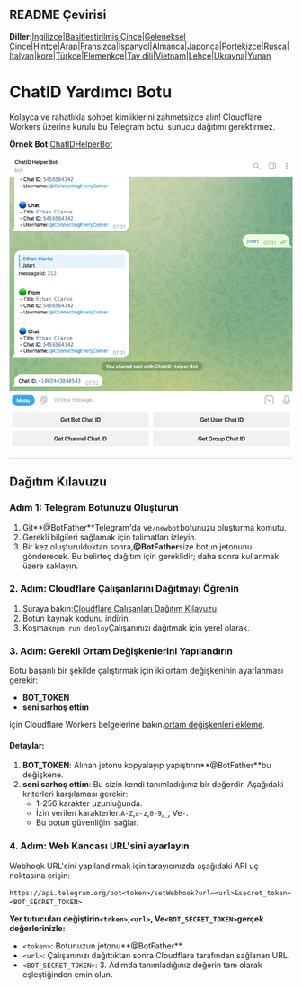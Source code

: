 ## README Çevirisi

**Diller:**[İngilizce](README.md)\|[Basitleştirilmiş Çince](README.zh-CN.md)\|[Geleneksel Çince](README.zh-TW.md)\|[Hintçe](README.hi.md)\|[Arap](README.ar.md)\|[Fransızca](README.fr.md)\|[İspanyol](README.es.md)\|[Almanca](README.de.md)\|[Japonca](README.ja.md)\|[Portekizce](README.pt.md)\|[Rusça](README.ru.md)\|[İtalyan](README.it.md)\|[kore](README.ko.md)\|[Türkçe](README.tr.md)\|[Flemenkçe](README.nl.md)\|[Tay dili](README.th.md)\|[Vietnam](README.vi.md)\|[Lehçe](README.pl.md)\|[Ukrayna](README.uk.md)\|[Yunan](README.el.md)

# ChatID Yardımcı Botu

Kolayca ve rahatlıkla sohbet kimliklerini zahmetsizce alın! Cloudflare Workers üzerine kurulu bu Telegram botu, sunucu dağıtımı gerektirmez.

**Örnek Bot**:[ChatIDHelperBot](https://t.me/ChatIDHelperBot)

![screenshot](https://raw.githubusercontent.com/CECEthanClarke/get-chatid-bot-cf-worker/refs/heads/main/other/screenshot.jpg)

* * *

## Dağıtım Kılavuzu

### Adım 1: Telegram Botunuzu Oluşturun

1.  Git**@BotFather**Telegram'da ve`/newbot`botunuzu oluşturma komutu.
2.  Gerekli bilgileri sağlamak için talimatları izleyin.
3.  Bir kez oluşturulduktan sonra,**@BotFather**size botun jetonunu gönderecek. Bu belirteç dağıtım için gereklidir; daha sonra kullanmak üzere saklayın.

### 2. Adım: Cloudflare Çalışanlarını Dağıtmayı Öğrenin

1.  Şuraya bakın:[Cloudflare Çalışanları Dağıtım Kılavuzu](https://developers.cloudflare.com/workers/get-started/guide/).
2.  Botun kaynak kodunu indirin.
3.  Koşmak`npm run deploy`Çalışanınızı dağıtmak için yerel olarak.

### 3. Adım: Gerekli Ortam Değişkenlerini Yapılandırın

Botu başarılı bir şekilde çalıştırmak için iki ortam değişkeninin ayarlanması gerekir:

-   **BOT_TOKEN**
-   **seni sarhoş ettim**

için Cloudflare Workers belgelerine bakın.[ortam değişkenleri ekleme](https://developers.cloudflare.com/workers/configuration/environment-variables/#add-environment-variables-via-the-dashboard).

#### Detaylar:

1.  **BOT_TOKEN**: Alınan jetonu kopyalayıp yapıştırın**@BotFather**bu değişkene.
2.  **seni sarhoş ettim**: Bu sizin kendi tanımladığınız bir değerdir. Aşağıdaki kriterleri karşılaması gerekir:
    -   1-256 karakter uzunluğunda.
    -   İzin verilen karakterler:`A-Z`,`a-z`,`0-9`,`_`, Ve`-`.
    -   Bu botun güvenliğini sağlar.

### 4. Adım: Web Kancası URL'sini ayarlayın

Webhook URL'sini yapılandırmak için tarayıcınızda aşağıdaki API uç noktasına erişin:

    https://api.telegram.org/bot<token>/setWebhook?url=<url>&secret_token=<BOT_SECRET_TOKEN>

**Yer tutucuları değiştirin`<token>`,`<url>`, Ve`<BOT_SECRET_TOKEN>`gerçek değerlerinizle:**

-   `<token>`: Botunuzun jetonu**@BotFather**.
-   `<url>`: Çalışanınızı dağıttıktan sonra Cloudflare tarafından sağlanan URL.
-   `<BOT_SECRET_TOKEN>`: 3. Adımda tanımladığınız değerin tam olarak eşleştiğinden emin olun.
